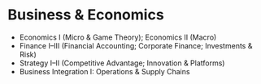 # Business & Economics

- Economics I (Micro & Game Theory); Economics II (Macro)
- Finance I–III (Financial Accounting; Corporate Finance; Investments & Risk)
- Strategy I–II (Competitive Advantage; Innovation & Platforms)
- Business Integration I: Operations & Supply Chains
